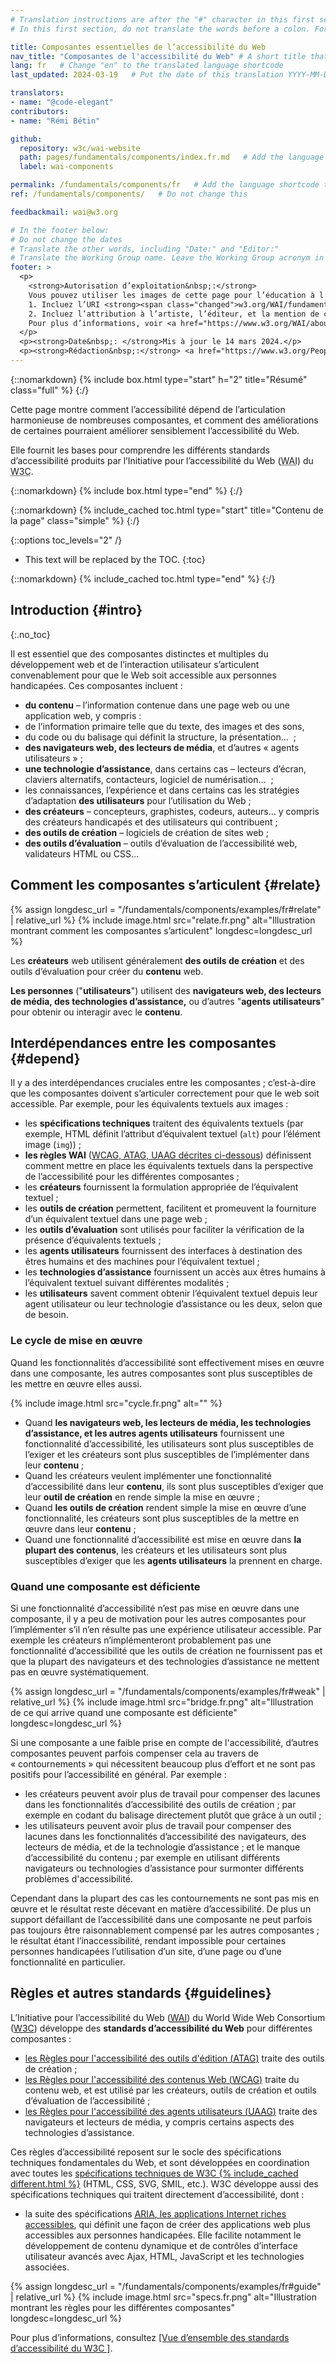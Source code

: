```yaml
---
# Translation instructions are after the "#" character in this first section. They are comments that do not show up in the web page. You do not need to translate the instructions after "#".
# In this first section, do not translate the words before a colon. For example, do not translate "title:". Do translate the text after "title:"

title: Composantes essentielles de l’accessibilité du Web
nav_title: "Composantes de l'accessibilité du Web" # A short title that is used in the navigation
lang: fr   # Change "en" to the translated language shortcode
last_updated: 2024-03-19   # Put the date of this translation YYYY-MM-DD (with month in the middle)

translators:
- name: "@code-elegant"
contributors:
- name: "Rémi Bétin"

github:
  repository: w3c/wai-website
  path: pages/fundamentals/components/index.fr.md   # Add the language shortcode to the middle of the filename, for example: content/index.fr.md
  label: wai-components

permalink: /fundamentals/components/fr   # Add the language shortcode to the end; for example /path/to/file/fr
ref: /fundamentals/components/   # Do not change this

feedbackmail: wai@w3.org

# In the footer below:
# Do not change the dates
# Translate the other words, including "Date:" and "Editor:"
# Translate the Working Group name. Leave the Working Group acronym in English.
footer: >
  <p>
    <strong>Autorisation d’exploitation&nbsp;:</strong>
    Vous pouvez utiliser les images de cette page pour l’éducation à l’accessibilité et sa sensibilisation si vous&nbsp;:<br>
    1. Incluez l’URI <strong><span class="changed">w3.org/WAI/fundamentals/components/</span> <em>en évidence</em></strong> à proximité de l’image, et <br>
    2. Incluez l’attribution à l’artiste, l’éditeur, et la mention de copyright dans tous les travaux publiés ou diffusés&nbsp;:<br><cite>Image par Michael Duffy, depuis&nbsp;: Essential Components of Web  Accessibility. Éditrice S. L. Henry. Copyright W3C <sup>®</sup> (MIT, ERCIM, Keio, Beihang). w3.org/WAI/fundamentals/components/</cite><br>
    Pour plus d’informations, voir <a href="https://www.w3.org/WAI/about/using-wai-material/" lang="en" hreflang="en">Using WAI Materials (en anglais)</a>.
  </p>
  <p><strong>Date&nbsp;: </strong>Mis à jour le 14 mars 2024.</p>
  <p><strong>Rédaction&nbsp;:</strong> <a href="https://www.w3.org/People/Shawn" lang="en" hreflang="en">Shawn Lawton Henry</a>. Graphiste&nbsp;: Michael Duffy.</p>
---
```


{::nomarkdown}
{% include box.html type="start" h="2" title="Résumé" class="full" %}
{:/}
 
Cette page montre comment l’accessibilité dépend de l’articulation harmonieuse de nombreuses composantes, et comment des améliorations de certaines pourraient améliorer sensiblement l’accessibilité du Web.
 
Elle fournit les bases pour comprendre les différents standards d’accessibilité produits par l’Initiative pour l’accessibilité du Web (<abbr lang="en" title="Web Accessibility Initiative">WAI</abbr>) du <abbr title="World Wide Web Consortium" lang="en">W3C</abbr>.
 
{::nomarkdown}
{% include box.html type="end" %}
{:/}
 
{::nomarkdown}
{% include_cached toc.html type="start" title="Contenu de la page" class="simple" %}
{:/}
 
{::options toc_levels="2" /}
 
-   This text will be replaced by the TOC.
{:toc}
 
{::nomarkdown}
{% include_cached toc.html type="end" %}
{:/}
 
 
## Introduction {#intro}
{:.no_toc}
 
Il est essentiel que des composantes distinctes et multiples du développement web et de l’interaction utilisateur s’articulent convenablement pour que le Web soit accessible aux personnes handicapées. Ces composantes incluent&nbsp;:
 
-   **du contenu** – l’information contenue dans une page web ou une application web, y compris&nbsp;:
  -   de l’information primaire telle que du texte, des images et des sons,
  -   du code ou du balisage qui définit la structure, la présentation… &nbsp;;
-   **des navigateurs web, des lecteurs de média**, et d’autres «&nbsp;agents utilisateurs&nbsp;»&nbsp;;
-   **une technologie d’assistance**, dans certains cas – lecteurs d’écran, claviers alternatifs, contacteurs, logiciel de numérisation… &nbsp;;
-   les connaissances, l’expérience et dans certains cas les stratégies d’adaptation **des utilisateurs** pour l’utilisation du Web&nbsp;;
-   **des créateurs** – concepteurs, graphistes, codeurs, auteurs… y compris des créateurs handicapés et des utilisateurs qui contribuent&nbsp;;
-   **des outils de création** – logiciels de création de sites web&nbsp;;
-   **des outils d’évaluation** – outils d’évaluation de l’accessibilité web, validateurs HTML ou CSS…
 
## Comment les composantes s’articulent {#relate}

{% assign longdesc_url = "/fundamentals/components/examples/fr#relate" | relative_url %}
{% include image.html src="relate.fr.png" alt="Illustration montrant comment les composantes s’articulent" longdesc=longdesc_url %}

Les **créateurs** web utilisent généralement **des outils de création** et des outils d’évaluation pour créer du **contenu** web.
 
**Les personnes** ("**utilisateurs**") utilisent des **navigateurs web, des lecteurs de média, des technologies d’assistance,** ou d’autres "**agents utilisateurs**" pour obtenir ou interagir avec le **contenu**.
 
## Interdépendances entre les composantes {#depend}
 
Il y a des interdépendances cruciales entre les composantes&nbsp;; c’est-à-dire que les composantes doivent s’articuler correctement pour que le web soit accessible. Par exemple, pour les équivalents textuels aux images&nbsp;:
 
-   les **spécifications techniques** traitent des équivalents textuels (par exemple, HTML définit l’attribut d’équivalent textuel (`alt`) pour l’élément image (`img`))&nbsp;;
-   **les règles WAI** ([WCAG, ATAG, UAAG décrites ci-dessous](#guidelines)) définissent comment mettre en place les équivalents textuels dans la perspective de l’accessibilité pour les différentes composantes&nbsp;;
-   les **créateurs** fournissent la formulation appropriée de l’équivalent textuel&nbsp;;
-   les **outils de création** permettent, facilitent et promeuvent la fourniture d’un équivalent textuel dans une page web&nbsp;;
-   les **outils d’évaluation** sont utilisés pour faciliter la vérification de la présence d’équivalents textuels&nbsp;;
-   les **agents utilisateurs** fournissent des interfaces à destination des êtres humains et des machines pour l’équivalent textuel&nbsp;;
-   les **technologies d’assistance** fournissent un accès aux êtres humains à l’équivalent textuel suivant différentes modalités&nbsp;;
-   les **utilisateurs** savent comment obtenir l’équivalent textuel depuis leur agent utilisateur ou leur technologie d’assistance ou les deux, selon que de besoin.
 
### Le cycle de mise en œuvre
 
Quand les fonctionnalités d’accessibilité sont effectivement mises en œuvre dans une composante, les autres composantes sont plus susceptibles de les mettre en œuvre elles aussi.

{% include image.html src="cycle.fr.png" alt="" %}
 
- Quand **les navigateurs web, les lecteurs de média, les technologies d’assistance, et les autres agents utilisateurs** fournissent une fonctionnalité d’accessibilité, les utilisateurs sont plus susceptibles de l’exiger  et les créateurs sont plus susceptibles de l’implémenter dans leur **contenu**&nbsp;;
- Quand les créateurs veulent implémenter une fonctionnalité d’accessibilité dans leur **contenu**, ils sont plus susceptibles d’exiger que leur **outil de création** en rende simple la mise en œuvre&nbsp;;
- Quand **les outils de création** rendent simple la mise en œuvre d’une fonctionnalité, les créateurs sont plus susceptibles de la mettre en œuvre dans leur **contenu**&nbsp;;
- Quand une fonctionnalité d’accessibilité est mise en œuvre dans  **la plupart des contenus**, les créateurs et les utilisateurs sont plus susceptibles d’exiger que les **agents utilisateurs** la prennent en charge.
 
### Quand une composante est déficiente
 
Si une fonctionnalité d’accessibilité n’est pas mise en œuvre dans une composante, il y a peu de motivation pour les autres composantes pour l’implémenter s’il n’en résulte pas une expérience utilisateur accessible. Par exemple les créateurs n’implémenteront probablement pas une fonctionnalité d’accessibilité que les outils de création ne fournissent pas et que la plupart des navigateurs et des technologies d’assistance ne mettent pas en œuvre systématiquement.

{% assign longdesc_url = "/fundamentals/components/examples/fr#weak" | relative_url %}
{% include image.html src="bridge.fr.png" alt="Illustration de ce qui arrive quand une composante est déficiente" longdesc=longdesc_url %}

Si une composante a une faible prise en compte de l'accessibilité, d’autres composantes peuvent parfois compenser cela au travers de «&nbsp;contournements&nbsp;» qui nécessitent beaucoup plus d’effort et ne sont pas positifs pour l’accessibilité en général. Par exemple&nbsp;:
 
-   les créateurs peuvent avoir plus de travail pour compenser des lacunes dans les fonctionnalités d’accessibilité des outils de création&nbsp;; par exemple en codant du balisage directement plutôt que grâce à un outil&nbsp;;
-   les utilisateurs peuvent avoir plus de travail pour compenser des lacunes dans les fonctionnalités d’accessibilité des navigateurs, des lecteurs de média, et de la technologie d’assistance&nbsp;; et le manque d’accessibilité du contenu&nbsp;; par exemple en utilisant différents navigateurs ou technologies d’assistance pour surmonter différents problèmes d'accessibilité.
 
Cependant dans la plupart des cas les contournements ne sont pas mis en œuvre et le résultat reste décevant en matière  d’accessibilité. De plus un support défaillant de l’accessibilité dans une composante ne peut parfois pas toujours être raisonnablement compensé par les autres composantes&nbsp;; le résultat étant l’inaccessibilité, rendant impossible pour certaines personnes handicapées l’utilisation d’un site, d’une page ou d’une fonctionnalité en particulier.
 
## Règles et autres standards {#guidelines}
 
L’Initiative pour l’accessibilité du Web (<abbr lang="en" title="Web Accessibility Initiative">[WAI](https://www.w3.org/WAI/)</abbr>) du <span lang="en">World Wide Web Consortium</span> ([W3C](https://www.w3.org/)) développe des **standards d’accessibilité du Web** pour différentes composantes&nbsp;:
 
-   [les Règles pour l'accessibilité des outils d'édition (<abbr lang="en" title="Authoring Tool Accessibility Guidelines">ATAG</abbr>)](/standards-guidelines/atag/) traite des outils de création&nbsp;;
-   [les Règles pour l'accessibilité des contenus Web (<abbr lang="en" title="Web Content Accessibility Guidelines">WCAG</abbr>)](/standards-guidelines/wcag/) traite du contenu web, et est utilisé par les créateurs, outils de création et outils d’évaluation de l’accessibilité&nbsp;;
-   [les Règles pour l'accessibilité des agents utilisateurs (<abbr lang="en" title="User Agent Accessibility Guidelines ">UAAG</abbr>)](/standards-guidelines/uaag/) traite des navigateurs et lecteurs de média, y compris certains aspects des technologies d’assistance.
 
Ces règles d’accessibilité reposent sur le socle des spécifications techniques fondamentales du Web, et sont développées en coordination avec toutes les <a href="https://www.w3.org/TR/">spécifications techniques de W3C {% include_cached different.html %}</a> (HTML, CSS, SVG, SMIL, etc.). W3C développe aussi des spécifications techniques qui traitent directement d’accessibilité, dont&nbsp;:
 
* la suite des spécifications [<abbr lang="en" title="Accessible Rich Internet Applications">ARIA</abbr>, les applications Internet riches accessibles](/standards-guidelines/aria/), qui définit une façon de créer des applications web plus accessibles aux personnes handicapées. Elle facilite notamment le développement de contenu dynamique et de contrôles d’interface utilisateur avancés avec Ajax, HTML, JavaScript et les technologies associées.

{% assign longdesc_url = "/fundamentals/components/examples/fr#guide" | relative_url %}
{% include image.html src="specs.fr.png" alt="Illustration montrant les règles pour les différentes composantes" longdesc=longdesc_url %}

Pour plus d’informations, consultez [[Vue d’ensemble des standards d’accessibilité du W3C
]](/standards-guidelines/).
